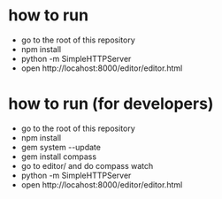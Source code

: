 
# how to run

- go to the root of this repository
- npm install
- python -m SimpleHTTPServer
- open http://locahost:8000/editor/editor.html

# how to run (for developers)

- go to the root of this repository
- npm install
- gem system --update
- gem install compass
- go to editor/ and do compass watch
- python -m SimpleHTTPServer
- open http://locahost:8000/editor/editor.html
